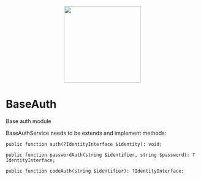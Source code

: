 <p align="center"><a href="https://bekey.io/" target="_blank"><img src="https://bekey.io/static/images/logo/bekey-logo.jpeg" width="200"></a></p>

# BaseAuth
Base auth module

BaseAuthService needs to be extends and implement methods:

    public function auth(?IdentityInterface $identity): void;
    
    public function passwordAuth(string $identifier, string $password): ?IdentityInterface;

    public function codeAuth(string $identifier): ?IdentityInterface;